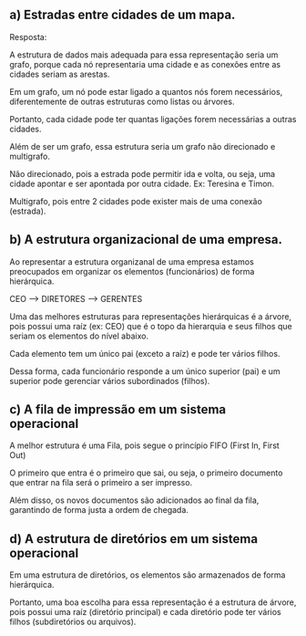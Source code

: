 ## a) Estradas entre cidades de um mapa.

Resposta:

A estrutura de dados mais adequada para essa representação seria um grafo, porque
cada nó representaria uma cidade e as conexões entre as cidades seriam as arestas.

Em um grafo, um nó pode estar ligado a quantos nós forem necessários, diferentemente de 
outras estruturas como listas ou árvores.

Portanto, cada cidade pode ter quantas ligações forem necessárias a outras cidades.

Além de ser um grafo, essa estrutura seria um grafo não direcionado e multigrafo.

Não direcionado, pois a estrada pode permitir ida e volta, ou seja, uma cidade
apontar e ser apontada por outra cidade. Ex: Teresina e Timon.

Multigrafo, pois entre 2 cidades pode exister mais de uma conexão (estrada).

## b) A estrutura organizacional de uma empresa.

Ao representar a estrutura organizanal de uma empresa estamos preocupados em organizar os elementos (funcionários) de forma hierárquica.

CEO --> DIRETORES --> GERENTES

Uma das melhores estruturas para representações hierárquicas é a árvore, pois 
possui uma raíz (ex: CEO) que é o topo da hierarquia e seus filhos que seriam os elementos do nível abaixo.

Cada elemento tem um único pai (exceto a raíz) e pode ter vários filhos.

Dessa forma, cada funcionário responde a um único superior (pai) e um superior pode gerenciar vários subordinados (filhos).

## c) A fila de impressão em um sistema operacional

A melhor estrutura é uma Fila, pois segue o princípio FIFO (First In, First Out)

O primeiro que entra é o primeiro que sai, ou seja, o primeiro documento que entrar
na fila será o primeiro a ser impresso.

Além disso, os novos documentos são adicionados ao final da fila, garantindo de forma justa a ordem de chegada.


## d) A estrutura de diretórios em um sistema operacional

Em uma estrutura de diretórios, os elementos são armazenados de forma hierárquica.

Portanto, uma boa escolha para essa representação é a estrutura de árvore, pois possui uma raíz (diretório principal) e cada diretório pode ter vários filhos (subdiretórios ou arquivos).

